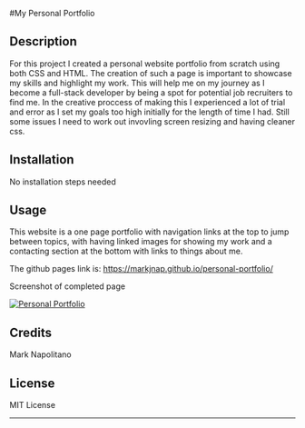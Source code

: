 #My Personal Portfolio

## Description
For this project I created a personal website portfolio from scratch using both CSS and HTML. The creation of such a page is important to showcase my skills and highlight my work. This will help me on my journey as I become a full-stack developer by being a spot for potential job recruiters to find me. In the creative proccess of making this I experienced a lot of trial and error as I set my goals too high initially for the length of time I had. Still some issues I need to work out invovling screen resizing and having cleaner css.

## Installation
No installation steps needed

## Usage
This website is a one page portfolio with navigation links at the top to jump between topics, with having linked images for showing my work and a contacting section at the bottom with links to things about me.

The github pages link is:
https://markjnap.github.io/personal-portfolio/

Screenshot of completed page

[<img src="/assets/images/my-portfolio-screenshot.gif" alt="Personal Portfolio"/>](/assets/images/my-portfolio-screenshot.gif)

## Credits
Mark Napolitano

## License
MIT License

---
